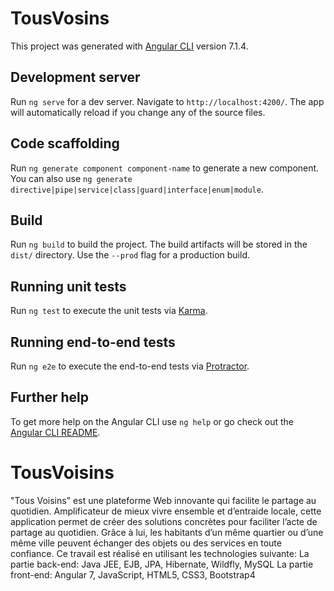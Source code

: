 # TousVosins

This project was generated with [Angular CLI](https://github.com/angular/angular-cli) version 7.1.4.

## Development server

Run `ng serve` for a dev server. Navigate to `http://localhost:4200/`. The app will automatically reload if you change any of the source files.

## Code scaffolding

Run `ng generate component component-name` to generate a new component. You can also use `ng generate directive|pipe|service|class|guard|interface|enum|module`.

## Build

Run `ng build` to build the project. The build artifacts will be stored in the `dist/` directory. Use the `--prod` flag for a production build.

## Running unit tests

Run `ng test` to execute the unit tests via [Karma](https://karma-runner.github.io).

## Running end-to-end tests

Run `ng e2e` to execute the end-to-end tests via [Protractor](http://www.protractortest.org/).

## Further help

To get more help on the Angular CLI use `ng help` or go check out the [Angular CLI README](https://github.com/angular/angular-cli/blob/master/README.md).
# TousVoisins
"Tous Voisins" est une plateforme Web innovante qui facilite le partage au quotidien. Amplificateur de mieux vivre ensemble et d’entraide locale, cette application permet de créer des solutions concrètes pour faciliter l’acte de partage au quotidien. Grâce à lui, les habitants d’un même quartier ou d’une même ville peuvent échanger des objets ou des services en toute confiance.
Ce travail est réalisé en utilisant les technologies suivante: 
La partie back-end: Java JEE, EJB, JPA, Hibernate, Wildfly, MySQL
La partie front-end: Angular 7, JavaScript, HTML5, CSS3, Bootstrap4
